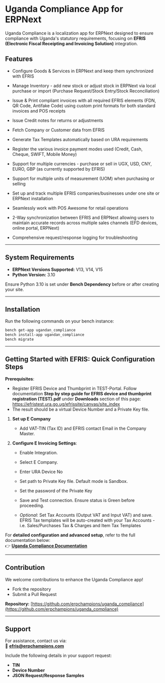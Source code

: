 # Uganda Compliance App for ERPNext

Uganda Compliance is a localization app for ERPNext designed to ensure compliance with Uganda's statutory requirements, focusing on **EFRIS (Electronic Fiscal Receipting and Invoicing Solution)** integration.

## **Features**
- Configure Goods & Services in ERPNext and keep them synchronized with EFRIS

- Manage Inventory - add new stock or adjust stock in ERPNext via local purchase or import (Purchase Request/Stock Entry/Stock Reconciliation)

- Issue & Print compliant invoices with all required EFRIS elements (FDN, QR Code, Antifake Code) using custom print formats for both standard invoices and POS receipts

- Issue Credit notes for returns or adjustments

- Fetch Company or Customer data from EFRIS

- Generate Tax Templates automatically based on URA requirements

- Register the various invoice payment modes used (Credit, Cash, Cheque, SWIFT, Mobile Money)

- Support for multiple currencies - purchase or sell in UGX, USD, CNY, EURO, GBP (as currently supported by EFRIS)

- Support for multiple units of measurement (UOM) when purchasing or selling

- Set up and track multiple EFRIS companies/businesses under one site or ERPNext installation

- Seamlessly work with POS Awesome for retail operations

- 2-Way synchronization between EFRIS and ERPNext allowing users to maintain accurate records across multiple sales channels (EFD devices, online portal, ERPNext)

- Comprehensive request/response logging for troubleshooting

---

## **System Requirements**
- **ERPNext Versions Supported:** V13, V14, V15  
- **Python Version:** 3.10  

Ensure Python 3.10 is set under **Bench Dependency** before or after creating your site.

---

## **Installation**
Run the following commands on your bench instance:

```bash
bench get-app ugandan_compliance
bench install-app ugandan_compliance
bench migrate
```

---

## **Getting Started with EFRIS: Quick Configuration Steps**

**Prerequisites**:

* Register EFRIS Device and Thumbprint in TEST-Portal. Follow documentation **Step by step guide for EFRIS device and thumbprint registration (TEST).pdf** under **Downloads** section of this page: https://efristest.ura.go.ug/efrissite/canvas/site_index
* The result should be a virtual Device Number and a Private Key file.

1. **Set up E Company**

    - Add VAT-TIN (Tax ID) and EFRIS contact Email in the Company Master.

2. **Configure E Invoicing Settings**:

    - Enable Integration.

    - Select E Company.

    - Enter URA Device No

    - Set path to Private Key file. Default mode is Sandbox.

    - Set the password of the Private Key

    - Save and Test connection. Ensure status is Green before proceeding.

    - *Optional*: Set Tax Accounts (Output VAT and Input VAT) and save. EFRIS Tax templates will be auto-created with your Tax Accounts - i.e. Sales/Purchases Tax & Charges and Item Tax Templates


For **detailed configuration and advanced setup**, refer to the full documentation below:  
👉 **[Uganda Compliance Documentation](https://github.com/erpchampions/uganda_compliance/wiki)**

---

## **Contribution**
We welcome contributions to enhance the Uganda Compliance app!  
- Fork the repository  
- Submit a Pull Request  

**Repository:** [https://github.com/erpchampions/uganda_compliance](https://github.com/erpchampions/uganda_compliance)

---

## **Support**
For assistance, contact us via:  
📧 **efris@erpchampions.com**

Include the following details in your support request:  
- **TIN**  
- **Device Number**  
- **JSON Request/Response Samples**  
